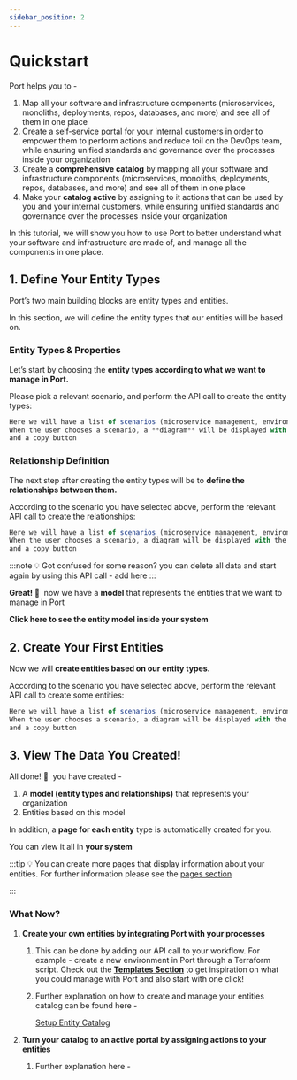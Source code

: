 ```yaml
---
sidebar_position: 2
---
```


# Quickstart

Port helps you to -

1. Map all your software and infrastructure components (microservices, monoliths, deployments, repos, databases, and more) and see all of them in one place
2. Create a self-service portal for your internal customers in order to empower them to perform actions and reduce toil on the DevOps team, while ensuring unified standards and governance over the processes inside your organization
3. Create a **comprehensive catalog** by mapping all your software and infrastructure components (microservices, monoliths, deployments, repos, databases, and more) and see all of them in one place
4. Make your **catalog active** by assigning to it actions that can be used by you and your internal customers, while ensuring unified standards and governance over the processes inside your organization

In this tutorial, we will show you how to use Port to better understand what your software and infrastructure are made of, and manage all the components in one place.

## 1. Define Your Entity Types

Port’s two main building blocks are entity types and entities.

In this section, we will define the entity types that our entities will be based on.

### Entity Types & Properties

Let’s start by choosing the **entity types according to what we want to manage in Port.**

Please pick a relevant scenario, and perform the API call to create the entity types:

```jsx
Here we will have a list of scenarios (microservice management, environments..).
When the user chooses a scenario, a **diagram** will be displayed with the **API code**
and a copy button
```

### Relationship Definition

The next step after creating the entity types will be to **define the relationships between them.**

According to the scenario you have selected above, perform the relevant API call to create the relationships:

```jsx
Here we will have a list of scenarios (microservice management, environments..).
When the user chooses a scenario, a diagram will be displayed with the API code
and a copy button
```

:::note
💡 Got confused for some reason? you can delete all data and start again by using this API call - add here
:::


**Great! 🥳**  now we have a **model** that represents the entities that we want to manage in Port

**Click here to see the entity model inside your system**

## 2. Create Your First Entities

Now we will **create entities based on our entity types.**

According to the scenario you have selected above, perform the relevant API call to create some entities:

```jsx
Here we will have a list of scenarios (microservice management, environments..).
When the user chooses a scenario, a diagram will be displayed with the API code
and a copy button
```

## 3. View The Data You Created!

All done! 🎊  you have created -

1. A **model (entity types and relationships)** that represents your organization
2. Entities based on this model

In addition, a **page for each entity** type is automatically created for you.

You can view it all in **your system**

:::tip
💡 You can create more pages that display information about your entities. For further information please see the [pages section](https://www.notion.so/Pages-8e026b983f2d40cb8f9b3c04b9b50c03)

:::

### What Now?

1. **Create your own entities by integrating Port with your processes**
    1. This can be done by adding our API call to your workflow. For example - create a new environment in Port through a Terraform script. Check out the **[Templates Section](https://www.notion.so/Templates-6f16be20ed234ed5a77952e2494b7c26)** to get inspiration on what you could manage with Port and also start with one click!
    2. Further explanation on how to create and manage your entities catalog can be found here -

        [Setup Entity Catalog](https://www.notion.so/Setup-Entity-Catalog-bf55227428414e309a5a76ede04d5fff)

2. **Turn your catalog to an active portal by assigning actions to your entities**
    1. Further explanation here -
